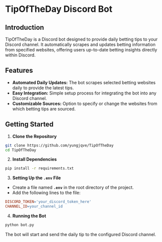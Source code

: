 # TipOfTheDay Discord Bot

## Introduction

TipOfTheDay is a Discord bot designed to provide daily betting tips to your Discord channel. It automatically scrapes and updates betting information from specified websites, offering users up-to-date betting insights directly within Discord.

## Features

- **Automated Daily Updates:** The bot scrapes selected betting websites daily to provide the latest tips.
- **Easy Integration:** Simple setup process for integrating the bot into any Discord channel.
- **Customizable Sources:** Option to specify or change the websites from which betting tips are sourced.

## Getting Started

1. **Clone the Repository**

```bash
git clone https://github.com/yungjqve/TipOfTheDay
cd TipOfTheDay
```

2. **Install Dependencies**

```bash
pip install -r requirements.txt
```

3. **Setting Up the `.env` File**

- Create a file named **`.env`** in the root directory of the project.
- Add the following lines to the file:

```makefile
DISCORD_TOKEN='your_discord_token_here'
CHANNEL_ID=your_channel_id
```

4. **Running the Bot**

```bash
python bot.py
```

The bot will start and send the daily tip to the configured Discord channel.
